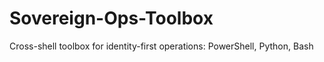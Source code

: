 # Sovereign-Ops-Toolbox
Cross-shell toolbox for identity-first operations: PowerShell, Python, Bash
